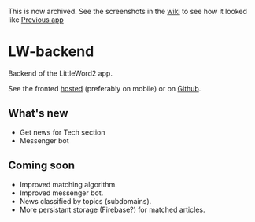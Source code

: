This is now archived. See the screenshots in the [wiki](https://github.com/RaglandCodes/LW-frontend/wiki) to see how it looked like
[Previous app](https://github.com/RaglandCodes/LW1)
# LW-backend
Backend of the LittleWord2 app.

See the fronted [hosted](https://littleword.netlify.com) (preferably on mobile) or on [Github](https://github.com/RaglandCodes/LW-frontend/).

## What's new
- Get news for Tech section
- Messenger bot


## Coming soon
- Improved matching algorithm.
- Improved messenger bot.
- News classified by topics (subdomains).
- More persistant storage (Firebase?) for matched articles.
